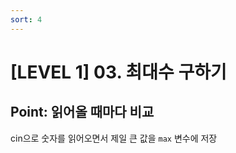 ```yaml
---
sort: 4
---
```


# [LEVEL 1] 03. 최대수 구하기


## Point: 읽어올 때마다 비교

cin으로 숫자를 읽어오면서 제일 큰 값을 `max` 변수에 저장